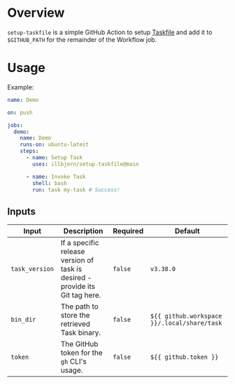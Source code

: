 # Overview

`setup-taskfile` is a simple GitHub Action to setup [Taskfile](https://taskfile.dev/)
and add it to `$GITHUB_PATH` for the remainder of the Workflow job.

# Usage

Example:

```yaml
name: Demo

on: push

jobs:
  demo:
    name: Demo
    runs-on: ubuntu-latest
    steps:
      - name: Setup Task
        uses: illbjorn/setup-taskfile@main

      - name: Invoke Task
        shell: bash
        run: task my-task # Success!
```

## Inputs

| Input          | Description                                                                  | Required | Default                                     |
| -------------- | ---------------------------------------------------------------------------- | -------- | ------------------------------------------- |
| `task_version` | If a specific release version of task is desired - provide its Git tag here. | `false`  | `v3.38.0`                                   |
| `bin_dir`      | The path to store the retrieved Task binary.                                 | `false`  | `${{ github.workspace }}/.local/share/task` |
| `token`        | The GitHub token for the `gh` CLI's usage.                                   | `false`  | `${{ github.token }}`                       |
